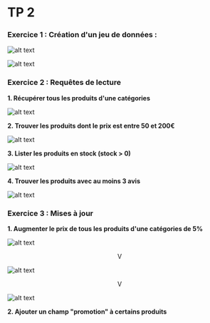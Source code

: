 # TP 2

### Exercice 1 : Création d'un jeu de données :

![alt text](image.png)

![alt text](image-1.png)

### Exercice 2 : Requêtes de lecture

**1. Récupérer tous les produits d'une catégories**

![alt text](image-2.png)

**2. Trouver les produits dont le prix est entre 50 et 200€**

![alt text](image-3.png)

**3. Lister les produits en stock (stock > 0)**

![alt text](image-4.png)

**4. Trouver les produits avec au moins 3 avis**

![alt text](image-5.png)

### Exercice 3 : Mises à jour

**1. Augmenter le prix de tous les produits d'une catégories de 5%**

![alt text](image-6.png)

<p style="text-align:center;">V</p>

![alt text](image-8.png)

<p style="text-align:center;">V</p>

![alt text](image-7.png)

**2. Ajouter un champ "promotion" à certains produits**

